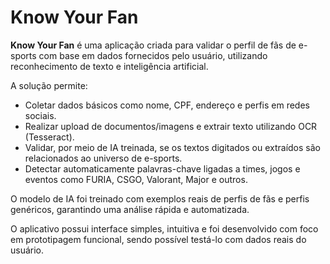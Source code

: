 # Know Your Fan

**Know Your Fan** é uma aplicação criada para validar o perfil de fãs de e-sports com base em dados fornecidos pelo usuário, utilizando reconhecimento de texto e inteligência artificial.

A solução permite:

- Coletar dados básicos como nome, CPF, endereço e perfis em redes sociais.
- Realizar upload de documentos/imagens e extrair texto utilizando OCR (Tesseract).
- Validar, por meio de IA treinada, se os textos digitados ou extraídos são relacionados ao universo de e-sports.
- Detectar automaticamente palavras-chave ligadas a times, jogos e eventos como FURIA, CSGO, Valorant, Major e outros.

O modelo de IA foi treinado com exemplos reais de perfis de fãs e perfis genéricos, garantindo uma análise rápida e automatizada.

O aplicativo possui interface simples, intuitiva e foi desenvolvido com foco em prototipagem funcional, sendo possível testá-lo com dados reais do usuário.
